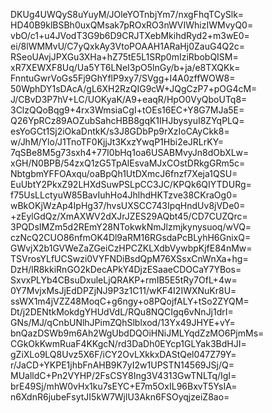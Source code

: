 DKUg4UWQyS8uYuyM/JOleYOTnbjYm7/nxgFhqTCySlk=
HD40B9klBSBh0uxQMsak7pROxRO3nWVIWhizIWMvyQ0=
vbO/c1+u4JVodT3G9b6D9CRJTXebMkihdRyd2+m3wE0=
ei/8lWMMvU/C7yQxkAy3VtoPOAAH1ARaHj0ZauG4Q2c=
RSeoUAvjJPXGu3XHa+hZ75tE5L1SRp0mIziRbobQISM=
xR7XEWXF8Uq/Ua5YT6LNeI3pO5lnGy/b+ja/e8TXQKk=
FnntuGwrVoGs5Fj9GhYflP9xy7/SVgg+I4A0zffWOW8=
50WphDY1sDAcA/gL6XH2RzQIG9cW+JQgCzP7+pOG4cM=
J/CBvD3P7hV+LC/UOKyaK/A9+eaqR/HpO0VyQboUTq8=
3ClzQQoBqg9+4rx3WmsiaCgI+tOEs16EC+Y8G7MJa5E=
Q26YpRCz89AOZubSahcHBB8gqK1IHJbysyuI8ZYqPLQ=
esYoGCt1Sj2iOkaDntkK/s3J8GDbPp9rXzIoCAyCkk8=
w/JhM/Ylo/J1TnoTF0KjjJt3KxzYwqP1Hbi2eJRLrKY=
7qSBe8M5g73sxh4+77I0bHq1oa6USABMvyJn8dObXLw=
xGH/N0BPB/54zxQ1zG5TpAlEsvaMJxCOstDRkgGRm5c=
NbtgbmYFFOAxqu/oaBpQh1UtDXmcJ6fnzf7Xeja1QSU=
EuUbtY2PkxZ92LHXdSuwPSLpCC3JC/KPQk6QIYTDURg=
f75UsLLctyuW85BavIuhHo4JhlhdHKTzve38CKraOg0=
wBkOKjWzAp4IpHg37/hvsUXSCC743IpqHndUv8jVDe0=
+zEylGdQz/XmAXWV2dXJrJZES29AQbt45/CD7CUZQrc=
3PQDsIMZm5d2REmY28NTokwkNmJlzmjkynysuoq/wVQ=
czNcQ2CUO86nfmOK4Dl9aRM16RGsdaPcBLyhH6GnixQ=
GWvjX2b1GVWeZaZGeiCzHPCZKLXdbVywbpKjfE84nMw=
TSVrosYLfUCSwzi0VYFNDiBsdQpM76XSsxCnWnXa+hg=
DzH/lR8kkiRnGO2kDecAPkY4DjzESaaeCDOCaY7YBos=
SxvxPLYb4CBsuDxuleLjQRAKP+rmIB5E5tRy7OfL+4w=
0Y7MvjxMsJjEdDPZjNJ9P3z1C11/wKF4I2IWXNuKr8U=
ssWX1m4jVZZ48MoqC+g6ngy+o8PQojfALY+tSo2ZYQM=
Dt/j2DENtkMokdgYHUdVdL/RQu8NQCIgq6vNnJj1drI=
GNs/MJ/qCnbUNlhJPimZQhSlblxod/13Yx49JHYE+vY=
bnQazDSWb9m6Ah2WgUbdDQOiHNiJMLYqdZzMO6PjmMs=
CGkOkKwmRuaF4KKgcN/rd3DaDh0EYcp1GLYak3BdHJI=
gZiXLo9LQ8Uvz5X6F/iCY2OvLXkkxDAStQel047Z79Y=
r/JaCD+YKPE1jhbFnAHB9K7yI2w1UPSTN14569JSj/Q=
MUalldC+Pn2VYHP/2FsCSY8Ing3V4313GwTNLTq/IgI=
brE49Sj/mhW0vHx1ku7sEYC+E7m5OxIL96BxvT5YsIA=
n6XdnR6jubeFsytJI5kW7WjlU3Akn6FSOyqjzeiZ8ao=
